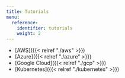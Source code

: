 ```yaml
---
title: Tutorials
menu:
  reference:
    identifier: tutorials
    weight: 2
---
```


* [AWS]({{< relref "./aws" >}})
* [Azure]({{< relref "./azure" >}})
* [Google Cloud]({{< relref "./gcp" >}})
* [Kubernetes]({{< relref "./kubernetes" >}})
